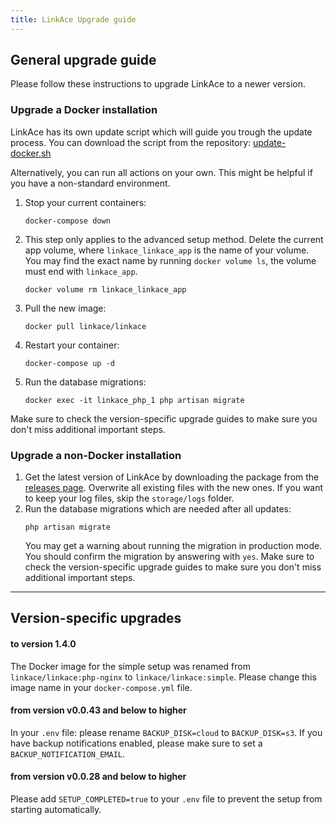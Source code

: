 ```yaml
---
title: LinkAce Upgrade guide
---
```


## General upgrade guide

Please follow these instructions to upgrade LinkAce to a newer version.

### Upgrade a Docker installation

LinkAce has its own update script which will guide you trough the update process. You can download the script from the repository: [update-docker.sh](https://github.com/Kovah/LinkAce/blob/master/update-docker.sh)

Alternatively, you can run all actions on your own. This might be helpful if you have a non-standard environment.

1. Stop your current containers:
    ```
    docker-compose down
    ```
2. This step only applies to the advanced setup method. Delete the current app volume, where `linkace_linkace_app`  is the name of your volume. You may find the exact name by running `docker volume ls`, the volume must end  with `linkace_app`.
    ```
    docker volume rm linkace_linkace_app
    ```
3. Pull the new image:
    ```
    docker pull linkace/linkace
    ```
4. Restart your container:
    ```
    docker-compose up -d
    ```
5. Run the database migrations:
    ```
    docker exec -it linkace_php_1 php artisan migrate
    ```

Make sure to check the version-specific upgrade guides to make sure you don't miss additional important steps.


### Upgrade a non-Docker installation

1. Get the latest version of LinkAce by downloading the package from the [releases page](https://github.com/Kovah/LinkAce/releases).
   Overwrite all existing files with the new ones. If you want to keep your log files, skip the `storage/logs` folder.
4. Run the database migrations which are needed after all updates:
    ```
    php artisan migrate
    ```
   You may get a warning about running the migration in production mode. You should confirm the migration by answering with `yes`.
Make sure to check the version-specific upgrade guides to make sure you don't miss additional important steps.


---


## Version-specific upgrades

#### to version 1.4.0

The Docker image for the simple setup was renamed from `linkace/linkace:php-nginx` to `linkace/linkace:simple`. Please change this image name in your `docker-compose.yml` file.

#### from version v0.0.43 and below to higher

In your `.env` file: please rename `BACKUP_DISK=cloud` to `BACKUP_DISK=s3`. If you have backup notifications enabled, please make sure to set a `BACKUP_NOTIFICATION_EMAIL`.

#### from version v0.0.28 and below to higher

Please add `SETUP_COMPLETED=true` to your `.env` file to prevent the setup from starting automatically.
